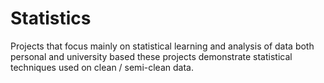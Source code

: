# Statistics
Projects that focus mainly on statistical learning and analysis of data both personal and university based
these projects demonstrate statistical techniques used on clean / semi-clean data.
